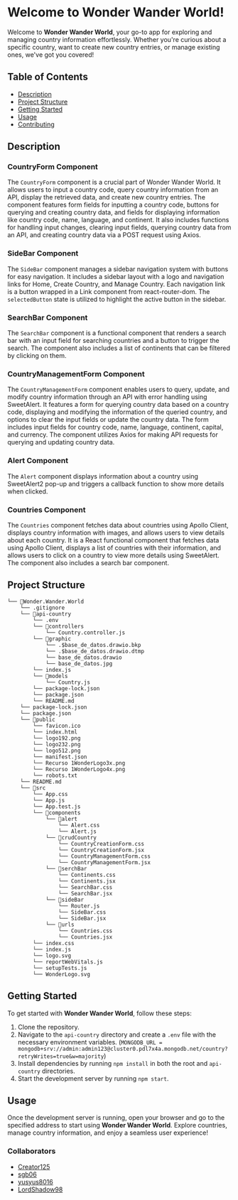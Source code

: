 
# Welcome to Wonder Wander World!

Welcome to **Wonder Wander World**, your go-to app for exploring and managing country information effortlessly. Whether you're curious about a specific country, want to create new country entries, or manage existing ones, we've got you covered!

## Table of Contents
- [Description](#description)
- [Project Structure](#project-structure)
- [Getting Started](#getting-started)
- [Usage](#usage)
- [Contributing](#contributing)

## Description

### CountryForm Component
The `CountryForm` component is a crucial part of Wonder Wander World. It allows users to input a country code, query country information from an API, display the retrieved data, and create new country entries. The component features form fields for inputting a country code, buttons for querying and creating country data, and fields for displaying information like country code, name, language, and continent. It also includes functions for handling input changes, clearing input fields, querying country data from an API, and creating country data via a POST request using Axios.

### SideBar Component
The `SideBar` component manages a sidebar navigation system with buttons for easy navigation. It includes a sidebar layout with a logo and navigation links for Home, Create Country, and Manage Country. Each navigation link is a button wrapped in a Link component from react-router-dom. The `selectedButton` state is utilized to highlight the active button in the sidebar.

### SearchBar Component
The `SearchBar` component is a functional component that renders a search bar with an input field for searching countries and a button to trigger the search. The component also includes a list of continents that can be filtered by clicking on them.

### CountryManagementForm Component
The `CountryManagementForm` component enables users to query, update, and modify country information through an API with error handling using SweetAlert. It features a form for querying country data based on a country code, displaying and modifying the information of the queried country, and options to clear the input fields or update the country data. The form includes input fields for country code, name, language, continent, capital, and currency. The component utilizes Axios for making API requests for querying and updating country data.

### Alert Component
The `Alert` component displays information about a country using SweetAlert2 pop-up and triggers a callback function to show more details when clicked.

### Countries Component
The `Countries` component fetches data about countries using Apollo Client, displays country information with images, and allows users to view details about each country. It is a React functional component that fetches data using Apollo Client, displays a list of countries with their information, and allows users to click on a country to view more details using SweetAlert. The component also includes a search bar component.

## Project Structure

```
└── 📁Wonder.Wander.World
    └── .gitignore
    └── 📁api-country
        └── .env
        └── 📁controllers
            └── Country.controller.js
        └── 📁graphic
            └── .$base_de_datos.drawio.bkp
            └── .$base_de_datos.drawio.dtmp
            └── base_de_datos.drawio
            └── base_de_datos.jpg
        └── index.js
        └── 📁models
            └── Country.js
        └── package-lock.json
        └── package.json
        └── README.md
    └── package-lock.json
    └── package.json
    └── 📁public
        └── favicon.ico
        └── index.html
        └── logo192.png
        └── logo232.png
        └── logo512.png
        └── manifest.json
        └── Recurso 1WonderLogo3x.png
        └── Recurso 1WonderLogo4x.png
        └── robots.txt
    └── README.md
    └── 📁src
        └── App.css
        └── App.js
        └── App.test.js
        └── 📁components
            └── 📁alert
                └── Alert.css
                └── Alert.js
            └── 📁crudCountry
                └── CountryCreationForm.css
                └── CountryCreationForm.jsx
                └── CountryManagementForm.css
                └── CountryManagementForm.jsx
            └── 📁serchBar
                └── Continents.css
                └── Continents.jsx
                └── SearchBar.css
                └── SearchBar.jsx
            └── 📁sideBar
                └── Router.js
                └── SideBar.css
                └── SideBar.jsx
            └── 📁urls
                └── Countries.css
                └── Countries.jsx
        └── index.css
        └── index.js
        └── logo.svg
        └── reportWebVitals.js
        └── setupTests.js
        └── WonderLogo.svg
```

## Getting Started

To get started with **Wonder Wander World**, follow these steps:

1. Clone the repository.
2. Navigate to the `api-country` directory and create a `.env` file with the necessary environment variables. (`MONGODB_URL = mongodb+srv://admin:admin123@cluster0.pdl7x4a.mongodb.net/country?retryWrites=true&w=majority`)
3. Install dependencies by running `npm install` in both the root and `api-country` directories.
4. Start the development server by running `npm start`.

## Usage

Once the development server is running, open your browser and go to the specified address to start using **Wonder Wander World**. Explore countries, manage country information, and enjoy a seamless user experience!



### Collaborators
- [Creator125](https://github.com/Creator125)
- [sgb06](https://github.com/sgb06)
- [yusyus8016](https://github.com/yusyus8016)
- [LordShadow98](https://github.com/LordShadow98)